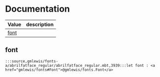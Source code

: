 # Documentation
|Value|description|
|---|---|
|[font](#font)||

## font

```moonbit
:::source,gmlewis/fonts-a/abrilfatface_regular/abrilfatface_regular.mbt,3939:::let font : <a href="gmlewis/fonts#Font">@gmlewis/fonts.Font</a>
```

